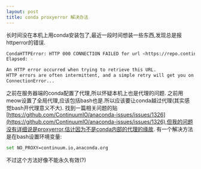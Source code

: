 ```yaml
---
layout: post
title: conda proxyerror 解决办法
---
```

长时间没在本机上用conda安装包了,最近一段时间想装一些东西,发现总是报httperror的错误.

<!--more-->

```bash
CondaHTTPError: HTTP 000 CONNECTION FAILED for url <https://repo.continuum.io/pkgs/free/linux-64/repodata.json.bz2>
Elapsed: -

An HTTP error occurred when trying to retrieve this URL.
HTTP errors are often intermittent, and a simple retry will get you on your way.
ConnectionError...
```
之前在服务器端的conda配置了代理,所以怀疑本机上也是代理的问题.
之前用meow设置了全局代理,应该包括bash也是.所以应该要让conda越过代理(其实感觉bash开代理意义不大).
找到一篇相关问题的贴[https://github.com/ContinuumIO/anaconda-issues/issues/1326](https://github.com/ContinuumIO/anaconda-issues/issues/1326),但我的问题没有详细说是proxyerror,估计因为不是conda内部的代理的缘故.
有一个解决方法是在bash设置环境变量:
```bash
set NO_PROXY=continuum.io,anaconda.org
```
不过这个方法好像不能永久有效(?)
